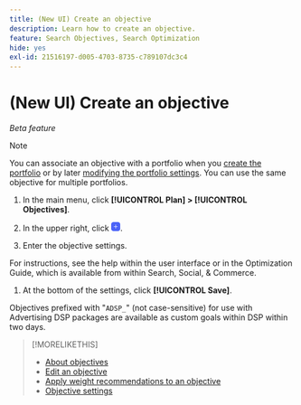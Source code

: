 ```yaml
---
title: (New UI) Create an objective
description: Learn how to create an objective.
feature: Search Objectives, Search Optimization
hide: yes
exl-id: 21516197-d005-4703-8735-c789107dc3c4
---
```

# (New UI) Create an objective

*Beta feature*

>[!NOTE]
>
>You can associate an objective with a portfolio when you [create the portfolio](/help/search-social-commerce/new-ui/manage/portfolios/portfolio-create.md) or by later [modifying the portfolio settings](/help/search-social-commerce/new-ui/manage/portfolios/portfolio-edit.md). You can use the same objective for multiple portfolios.

1. In the main menu, click **[!UICONTROL Plan] > [!UICONTROL Objectives]**.

1. In the upper right, click ![Add](/help/search-social-commerce/assets/add-new.png "Add").

1. Enter the objective settings.

  For instructions, see the help within the user interface or in the Optimization Guide, which is available from within Search, Social, & Commerce.

1. At the bottom of the settings, click **[!UICONTROL Save]**.

Objectives prefixed with "`ADSP_`" (not case-sensitive) for use with Advertising DSP packages are available as custom goals within DSP within two days.

>[!MORELIKETHIS]
>
>* [About objectives](objective-about.md)
>* [Edit an objective](objective-edit.md)
>* [Apply weight recommendations to an objective](objective-apply-weight-recommendations.md)
>* [Objective settings](objective-settings.md)
